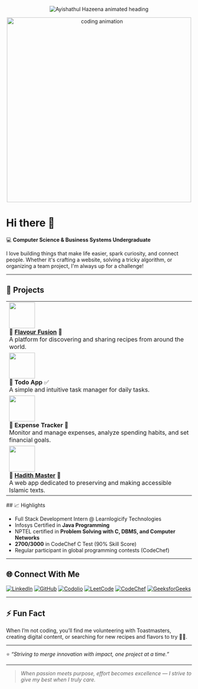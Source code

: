 <p align="center">
  <img src="https://readme-typing-svg.demolab.com?font=Fira+Code&size=32&duration=3000&pause=1000&color=5EEAD4&center=true&vCenter=true&width=650&lines=Ayishathul+Hazeena;Full-Stack+Enthusiast+%7C+Aspiring+Software+Developer" alt="Ayishathul Hazeena animated heading">
</p>

<!-- Cool Coding Animation at the top -->
<p align="center">
  <img src="https://github.com/abhisheknaiidu/abhisheknaiidu/raw/master/code.gif" alt="coding animation" width="500"/>
</p>

# Hi there 👋

💻 **Computer Science & Business Systems Undergraduate**

I love building things that make life easier, spark curiosity, and connect people. Whether it's crafting a website, solving a tricky algorithm, or organizing a team project, I'm always up for a challenge!

---

## 🌟 Projects

<table>
  <tr>
    <td>
      <img src="https://media.giphy.com/media/3o6Zt481isNVuQI1l6/giphy.gif" width="70"/>
      <br>
      🔹 <b><a href="https://hazsha28.github.io/Flavour-Fusion/">Flavour Fusion</a></b> 🍲  
      <br>
      A platform for discovering and sharing recipes from around the world.
    </td>
  </tr>
  <tr>
    <td>
      <img src="https://media.giphy.com/media/l378khQxt68syiWJy/giphy.gif" width="70"/>
      <br>
      🔹 <b>Todo App</b> ✅  
      <br>
      A simple and intuitive task manager for daily tasks.
    </td>
  </tr>
  <tr>
    <td>
      <img src="https://media.giphy.com/media/26ufdipQqU2lhNA4g/giphy.gif" width="70"/>
      <br>
      🔹 <b>Expense Tracker</b> 💸  
      <br>
      Monitor and manage expenses, analyze spending habits, and set financial goals.
    </td>
  </tr>
  <tr>
    <td>
      <img src="https://media.giphy.com/media/5xaOcLGvzHxDKjufnLW/giphy.gif" width="70"/>
      <br>
      🔹 <b><a href="https://hadith-master.vercel.app/">Hadith Master</a></b> 📖  
      <br>
      A web app dedicated to preserving and making accessible Islamic texts.
    </td>
  </tr>
</table>
## 📈 Highlights

* Full Stack Development Intern @ Learnlogicify Technologies
* Infosys Certified in **Java Programming**
* NPTEL certified in **Problem Solving with C, DBMS, and Computer Networks**
* **2700/3000** in CodeChef C Test (90% Skill Score)
* Regular participant in global programming contests (CodeChef)

---

## 🌐 Connect With Me

[![LinkedIn](https://img.shields.io/badge/LinkedIn-blue?logo=linkedin&style=for-the-badge)](https://www.linkedin.com/in/hazeena-shahul-hameed-b01838292)
[![GitHub](https://img.shields.io/badge/GitHub-24292F?logo=github&style=for-the-badge)](https://github.com/HazSha28)
[![Codolio](https://img.shields.io/badge/Codolio-1a1a1a?style=for-the-badge)](https://codolio.com/profile/Hazeena%20S)
[![LeetCode](https://img.shields.io/badge/LeetCode-FFA116?logo=leetcode&logoColor=black&style=for-the-badge)](https://leetcode.com/u/HAZEENA/)
[![CodeChef](https://img.shields.io/badge/CodeChef-5B4638?logo=codechef&logoColor=white&style=for-the-badge)](https://www.codechef.com/users/kit27csbs11)
[![GeeksforGeeks](https://img.shields.io/badge/GeeksforGeeks-0F9D58?logo=geeksforgeeks&logoColor=white&style=for-the-badge)](https://www.geeksforgeeks.org/user/tohazzwgh/)

---

## ⚡ Fun Fact

When I’m not coding, you’ll find me volunteering with Toastmasters, creating digital content, or searching for new recipes and flavors to try 🍴✨.

---

⭐ *“Striving to merge innovation with impact, one project at a time.”*

---

> *When passion meets purpose, effort becomes excellence — I strive to give my best when I truly care.*
